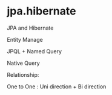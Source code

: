 # jpa.hibernate

JPA and Hibernate

Entity Manage

JPQL + Named Query

Native Query

Relationship:

One to One : Uni direction + Bi direction 
